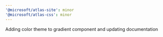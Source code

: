 ```yaml
---
'@microsoft/atlas-site': minor
'@microsoft/atlas-css': minor
---
```


Adding color theme to gradient component and updating documentation
